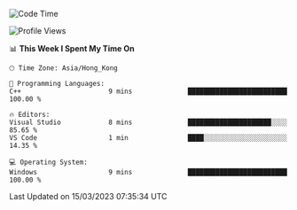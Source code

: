 <!--START_SECTION:waka-->
![Code Time](http://img.shields.io/badge/Code%20Time-37%20hrs%206%20mins-blue)

![Profile Views](http://img.shields.io/badge/Profile%20Views-9-blue)

📊 **This Week I Spent My Time On** 

```text
🕑︎ Time Zone: Asia/Hong_Kong

💬 Programming Languages: 
C++                      9 mins              █████████████████████████   100.00 % 

🔥 Editors: 
Visual Studio            8 mins              █████████████████████░░░░   85.65 % 
VS Code                  1 min               ████░░░░░░░░░░░░░░░░░░░░░   14.35 % 

💻 Operating System: 
Windows                  9 mins              █████████████████████████   100.00 % 
```


 Last Updated on 15/03/2023 07:35:34 UTC
<!--END_SECTION:waka-->
